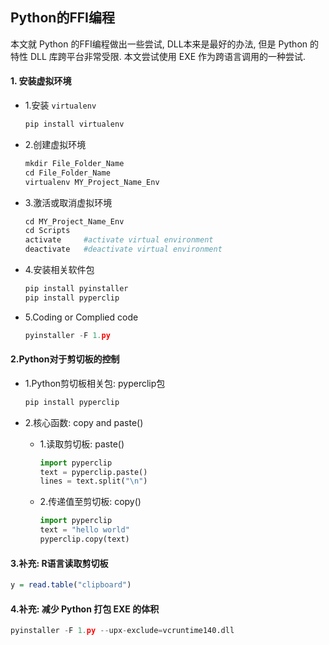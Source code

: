 ## Python的FFI编程

本文就 Python 的FFI编程做出一些尝试, DLL本来是最好的办法, 但是 Python 的特性 DLL 库跨平台非常受限. 本文尝试使用 EXE 作为跨语言调用的一种尝试.

#### 1. 安装虚拟环境

- 1.安装 `virtualenv`

  ```python
  pip install virtualenv
  ```

- 2.创建虚拟环境

  ```python
  mkdir File_Folder_Name
  cd File_Folder_Name
  virtualenv MY_Project_Name_Env
  ```

- 3.激活或取消虚拟环境

  ```python
  cd MY_Project_Name_Env
  cd Scripts
  activate     #activate virtual environment
  deactivate   #deactivate virtual environment
  ```

- 4.安装相关软件包

  ```python
  pip install pyinstaller
  pip install pyperclip
  ```

- 5.Coding or Complied code

  ```python
  pyinstaller -F 1.py
  ```

#### 2.Python对于剪切板的控制

- 1.Python剪切板相关包: pyperclip包

  ```python
  pip install pyperclip
  ```

- 2.核心函数: copy and paste()

  - 1.读取剪切板: paste()

    ```python
    import pyperclip
    text = pyperclip.paste()
    lines = text.split("\n")
    ```

  - 2.传递值至剪切板: copy()

    ```python
    import pyperclip
    text = "hello world"
    pyperclip.copy(text)
    ```

#### 3.补充: R语言读取剪切板

```R
y = read.table("clipboard")
```

#### 4.补充: 减少 Python 打包 EXE 的体积

```python
pyinstaller -F 1.py --upx-exclude=vcruntime140.dll
```



